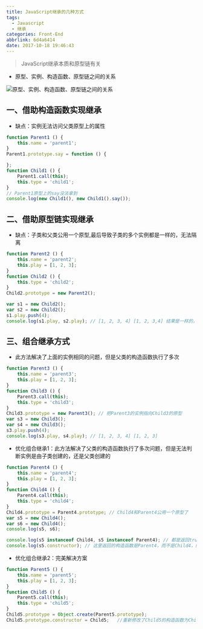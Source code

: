 ```yaml
---
title: JavaScript继承的几种方式
tags:
  - Javascript
  - 继承
categories: Front-End
abbrlink: 6d4a6414
date: 2017-10-18 19:46:43
---
```


> JavaScript继承本质和原型链有关

- 原型、实例、构造函数、原型链之间的关系

![原型、实例、构造函数、原型链之间的关系](http://upload-images.jianshu.io/upload_images/1480597-b00bcb5737bd34f4.png?imageMogr2/auto-orient/strip%7CimageView2/2/w/1240)

## 一、借助构造函数实现继承

- 缺点：实例无法访问父类原型上的属性

```javascript
function Parent1 () {
    this.name = 'parent1';
}
Parent1.prototype.say = function () {

};
function Child1 () {
    Parent1.call(this);
    this.type = 'child1';
}
// Parent1原型上的say没法拿到
console.log(new Child1(), new Child1().say());
```

## 二、借助原型链实现继承

- 缺点：子类和父类公用一个原型,最后导致子类的多个实例都是一样的，无法隔离

```javascript
function Parent2 () {
    this.name = 'parent2';
    this.play = [1, 2, 3];
}
function Child2 () {
    this.type = 'child2';
}
Child2.prototype = new Parent2();

var s1 = new Child2();
var s2 = new Child2();
s1.play.push(4);
console.log(s1.play, s2.play); // [1, 2, 3, 4] [1, 2, 3,4] 结果是一样的，说明两个实例无法隔离
```

## 三、组合继承方式

- 此方法解决了上面的实例相同的问题，但是父类的构造函数执行了多次

```javascript
function Parent3 () {
    this.name = 'parent3';
    this.play = [1, 2, 3];
}
function Child3 () {
    Parent3.call(this);
    this.type = 'child3';
}
Child3.prototype = new Parent3(); // 把Parent3的实例指向Child3的原型
var s3 = new Child3();
var s4 = new Child3();
s3.play.push(4);
console.log(s3.play, s4.play); // [1, 2, 3, 4] [1, 2, 3]
```
 
 - 优化组合继承1：此方法解决了父类的构造函数执行了多次问题，但是无法判断实例是由子类创建的，还是父类创建的

```javascript
function Parent4 () {
    this.name = 'parent4';
    this.play = [1, 2, 3];
}
function Child4 () {
    Parent4.call(this);
    this.type = 'child4';
}
Child4.prototype = Parent4.prototype; // Child4和Parent4公用一个原型了
var s5 = new Child4();
var s6 = new Child4();
console.log(s5, s6);

console.log(s5 instanceof Child4, s5 instanceof Parent4); // 都是返回true
console.log(s5.constructor); // 这里返回的构造函数是Parent4，而不是Child4，问题所在
``` 


- 优化组合继承2：完美解决方案

```javascript
function Parent5 () {
    this.name = 'parent5';
    this.play = [1, 2, 3];
}
function Child5 () {
    Parent5.call(this);
    this.type = 'child5';
}
Child5.prototype = Object.create(Parent5.prototype);
Child5.prototype.constructor = Child5;	 //重新修改了Child5的构造函数为Child5
```
 
 

      

